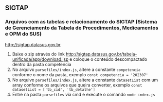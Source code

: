 ## SIGTAP

### Arquivos com as tabelas e relacionamento do SIGTAP (Sistema de Gerenciamento da Tabela de Procedimentos, Medicamentos e OPM do SUS)
http://sigtap.datasus.gov.br

1. Baixe o zip através do link http://sigtap.datasus.gov.br/tabela-unificada/app/download.jsp e coloque o conteúdo descompactado dentro da pasta competencia
2. No arquivo `parsefiles/index.js`, altere a constante `competencia` conforme o nome da pasta, exemplo `const competencia = '202307'`
3. No arquivo `parsefiles/index.js`, altere a constante `datasetList` com um array conforme os arquivos que queira converter, exemplo `const datasetList = ['tb_cid', 'tb_detalhe']`
4. Entre na pasta `parsefiles` via cmd e execute o comando `node index.js`
